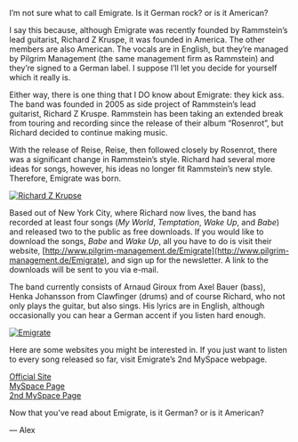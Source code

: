 I’m not sure what to call Emigrate. Is it German rock? or is it American?

I say this because, although Emigrate was recently founded by Rammstein’s lead guitarist, Richard Z Kruspe, it was founded in America. The other members are also American. The vocals are in English, but they’re managed by Pilgrim Management (the same management firm as Rammstein) and they’re signed to a German label. I suppose I’ll let you decide for yourself which it really is.

Either way, there is one thing that I DO know about Emigrate: they kick ass. The band was founded in 2005 as side project of Rammstein’s lead guitarist, Richard Z Kruspe. Rammstein has been taking an extended break from touring and recording since the release of their album “Rosenrot”, but Richard decided to continue making music.

With the release of Reise, Reise, then followed closely by Rosenrot, there was a significant change in Rammstein’s style. Richard had several more ideas for songs, however, his ideas no longer fit Rammstein’s new style. Therefore, Emigrate was born.

[![Richard Z Krupse](/files/2007/03/1218488607_l.thumbnail.jpg)](http://americasmetal.wordpress.com/wp-content/uploads/2007/03/1218488607_l.jpg "Richard Z Krupse")

Based out of New York City, where Richard now lives, the band has recorded at least four songs (*My World*, *Temptation*, *Wake Up*, and *Babe*) and released two to the public as free downloads. If you would like to download the songs, *Babe* and *Wake Up*, all you have to do is visit their website, [http://www.pilgrim-management.de/Emigrate](http://www.pilgrim-management.de/Emigrate), and sign up for the newsletter. A link to the downloads will be sent to you via e-mail.

The band currently consists of Arnaud Giroux from Axel Bauer (bass), Henka Johansson from Clawfinger (drums) and of course Richard, who not only plays the guitar, but also sings. His lyrics are in English, although occasionally you can hear a German accent if you listen hard enough.

[![Emigrate](/files/2007/03/emigrate.thumbnail.jpg)](http://americasmetal.wordpress.com/wp-content/uploads/2007/03/emigrate.jpg "Emigrate")

Here are some websites you might be interested in. If you just want to listen to every song released so far, visit Emigrate’s 2nd MySpace webpage.

[Official Site](http://www.pilgrim-management.de/Emigrate/?lang=en)  
[MySpace Page](http://profile.myspace.com/index.cfm?fuseaction=user.viewprofile&friendid=107574521)  
[2nd MySpace Page](http://profile.myspace.com/index.cfm?fuseaction=user.viewprofile&friendid=124865096)

Now that you’ve read about Emigrate, is it German? or is it American?

— Alex